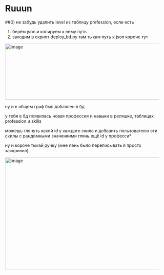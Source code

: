 # Ruuun
##0) не забудь удалить level из таблицу prefession, если есть
1) берём json и копируем к нему путь
2) заходим в скрипт deploy_bd.py там тыкам путь к json
короче тут

<img width="681" height="183" alt="image" src="https://github.com/user-attachments/assets/add002f0-c8ce-49e5-a290-d2426d336aae" />

ну и в общем граф был добавлен в бд

у тебя в бд появилась новая профессия и навыки в реляшке, таблицах profession и skills

можешь глянуть какой id у каждого скила и добавить пользователю эти скилы с рандомными значеняими
глянь ещё id у професси*

ну и короче тыкай ручку (мне лень было переписывать я просто заскринил)

<img width="838" height="368" alt="image" src="https://github.com/user-attachments/assets/e51f16cc-94fb-443b-9435-6a1ec16f8f42" />
